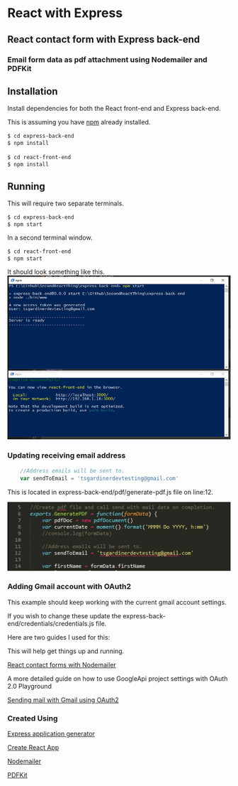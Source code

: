 # React with Express 

## React contact form with Express back-end
### Email form data as pdf attachment using Nodemailer and PDFKit

## Installation

Install dependencies for both the React front-end and Express back-end.

This is assuming you have [npm](https://www.npmjs.com/get-npm) already installed.

```
$ cd express-back-end
$ npm install	

$ cd react-front-end
$ npm install
```


## Running

This will require two separate terminals.

```
$ cd express-back-end 
$ npm start
```

In a second terminal window.

```
$ cd react-front-end 
$ npm start
```

It should look something like this.
![alt text](https://raw.githubusercontent.com/tsgardiner/SecondReactThing/master/images/terminalExample.JPG)


### Updating receiving email address

```javascript
	//Address emails will be sent to.
	var sendToEmail = 'tsgardinerdevtesting@gmail.com' 
```

This is located in express-back-end/pdf/generate-pdf.js file on line:12.

![alt text](https://raw.githubusercontent.com/tsgardiner/SecondReactThing/master/images/sendToEmailAddress.JPG)


### Adding Gmail account with OAuth2

This example should keep working with the current gmail account settings.

If you wish to change these update the express-back-end/credentials/credentials.js file.

Here are two guides I used for this:

This will help get things up and running.

[React contact forms with Nodemailer](https://ciunkos.com/creating-contact-forms-with-nodemailer-and-react)

A more detailed guide on how to use GoogleApi project settings with OAuth 2.0 Playground

[Sending mail with Gmail using OAuth2](http://masashi-k.blogspot.co.nz/2013/06/sending-mail-with-gmail-using-xoauth2.html)


### Created Using

[Express application generator](https://expressjs.com/en/starter/generator.html)

[Create React App](https://github.com/facebook/create-react-app)

[Nodemailer](https://nodemailer.com/about/)

[PDFKit](http://pdfkit.org/)